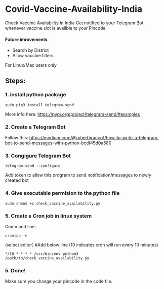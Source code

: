 # Covid-Vaccine-Availability-India
Check Vaccine Availability in India
Get notified to your Telegram Bot whenever vaccine slot is availble to your Pincode

#### Future imrovements
- Search by District
- Allow vaccine filters 

For Linux/Mac users only
## Steps:
### 1. install python package
```
sudo pip3 install telegram-send
```
More info here: https://pypi.org/project/telegram-send/#examples

### 2. Create a Telegram Bot
Follow this: https://medium.com/@robertbracco1/how-to-write-a-telegram-bot-to-send-messages-with-python-bcdf45d0a580

### 3. Congigure Telegram Bot
```
telegram-send --configure
```
Add token to allow this program to send notification/messages to newly created bot

### 4. Give executable permision to the python file
```
sudo chmod +x check_vaccine_availability.py
```

### 5. Create a Cron job in linux system
Command line:
```
crontab -e
```
(select editor)
#Add below line (10 indicates cron will run every 10 minutes)
```
*/10 * * * * /usr/bin/env python3 /path/to/check_vaccine_availability.py
```

### 5. Done!

Make sure you change your pincode in the code file.
